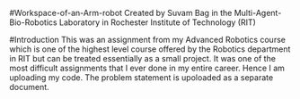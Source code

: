 #Workspace-of-an-Arm-robot
Created by Suvam Bag in the Multi-Agent-Bio-Robotics Laboratory in Rochester Institute of Technology (RIT)

#Introduction
This was an assignment from my Advanced Robotics course which is one of the highest level course offered by the Robotics department in RIT but can be treated essentially as a small project. It was one of the most difficult assignments that I ever done in my entire career. Hence I am uploading my code. The problem statement is upoloaded as a separate document.

#
